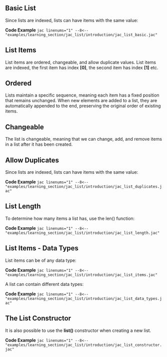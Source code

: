 ## Basic List
Since lists are indexed, lists can have items with the same value:

**Code Example**
    ```jac linenums="1"
    --8<-- "examples/learning_section/jac_list/introduction/jac_list_basic.jac"
    ```

## List Items
List items are ordered, changeable, and allow duplicate values.
List items are indexed, the first item has index **[0]**, the second item has index **[1]** etc.

## Ordered
Lists maintain a specific sequence, meaning each item has a fixed position that remains unchanged.
When new elements are added to a list, they are automatically appended to the end, preserving the original order of existing items.

## Changeable
The list is changeable, meaning that we can change, add, and remove items in a list after it has been created.

## Allow Duplicates
Since lists are indexed, lists can have items with the same value:

**Code Example**
    ```jac linenums="1"
    --8<-- "examples/learning_section/jac_list/introduction/jac_list_duplicates.jac"
    ```

## List Length
To determine how many items a list has, use the len() function:

**Code Example**
    ```jac linenums="1"
    --8<-- "examples/learning_section/jac_list/introduction/jac_list_length.jac"
    ```

## List Items - Data Types
List items can be of any data type:

**Code Example**
    ```jac linenums="1"
    --8<-- "examples/learning_section/jac_list/introduction/jac_list_items.jac"
    ```

A list can contain different data types:

**Code Example**
    ```jac linenums="1"
    --8<-- "examples/learning_section/jac_list/introduction/jac_list_data_types.jac"
    ```

## The List Constructor
It is also possible to use the **list()** constructor when creating a new list.

**Code Example**
    ```jac linenums="1"
    --8<-- "examples/learning_section/jac_list/introduction/jac_list_constructor.jac"
    ```
